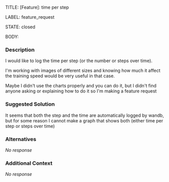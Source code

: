 TITLE:
[Feature]: time per step

LABEL:
feature_request

STATE:
closed

BODY:
### Description

I would like to log the time per step (or the number or steps over time).

I'm working with images of different sizes and knowing how much it affect the training speed would be very useful in that case.

Maybe I didn't use the charts properly and you can do it, but I didn't find anyone asking or explaining how to do it so I'm making a feature request

### Suggested Solution

It seems that both the step and the time are automatically logged by wandb, but for some reason I cannot make a graph that shows both (either time per step or steps over time)

### Alternatives

_No response_

### Additional Context

_No response_

